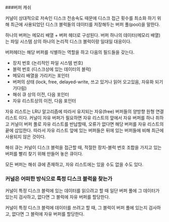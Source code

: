 ###버퍼 캐쉬

커널이 상대적으로 저속인 디스크 전송속도 때문에 디스크 접근 횟수를 최소화 하기 위해 최근에 사용되었던 디스크 블럭들의 데이터를 저장해두는 버퍼 풀(pool)을 말한다.

하나의 버퍼는 메모리 배열 + 버퍼 헤더로 구성된다.
버퍼 하나의 데이터(메모리 배열)는 파일 시스템 상의 하나의 논리적 디스크 블럭이랑 일대일 대응이다.

버퍼헤더는 해당 버퍼를 식별하는 역할을 하고 다음의 필드들을 갖는다.

* 장치 번호 (논리적인 파일 시스템 번호)
* 블럭 번호 (디스크상에 있는 데이터의 블럭)
* 메모리 배열을 가리키는 포인터
* 버퍼의 상태 (lock, free, delayed-write, 쓰고 있거나 읽어 오고있음, 자유화 되기 기다림)
* 해쉬 큐 상의 이전, 다음 포인터
* 자유 리스트상의 이전, 다음 포인터

자유 리스트는 LRU 알고리즘에 따라서 유지되는 자유(free) 버퍼들의 양방향 원형 연결 리스트 이다. 커널이 자유 버퍼가 필요하면 자유 리스트의 앞에서 자유 버퍼를 하나 취하고 커널이 버퍼 풀로 자유 리스트를 반납할때, 오류가 없다면 해당 버퍼를 자유 리스트의 끝에 삽입한다. 따라서 자유 리스트 앞에 있는 버퍼들은 뒤에 있는 버퍼들에 비해 최근에 사용되지 않은 것이다.

해쉬 큐는 커널이 디스크 블럭을 접근할 때, 적절한 장치-블럭 번호 조합을 가지고 있는 버퍼를 빨리 찾기 위해 만들어 놓은 큐이다.

모든 버퍼는 해쉬 큐에 존재하고, 자유 리스트에는 있을 수도 없을 수도 있다.

### 커널은 어떠한 방식으로 특정 디스크 블럭을 찾는가

커널이 특정 디스크 블럭에 있는 데이터를 읽으려고 할 때 일단 버퍼 풀에 그 데이터가 있는지 검사하고, 없다면 그 블럭에 자유 버퍼를 할당한다.

커널이 특정 디스크 블럭에 데이터를 쓰려고 할 때, 그 블럭이 버퍼 풀에 있는지 검사하고, 없다면 그 블럭에 자유 버퍼를 할당한다.
